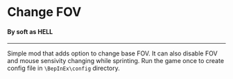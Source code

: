 # Change FOV
#### By soft as HELL
---
Simple mod that adds option to change base FOV. It can also disable FOV and mouse sensivity changing while sprinting.
Run the game once to create config file in ``\BepInEx\config`` directory.
